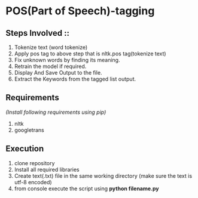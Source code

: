 # POS(Part of Speech)-tagging

## Steps Involved ::
1. Tokenize text (word tokenize)
2. Apply pos tag to above step that is nltk.pos tag(tokenize text)
3. Fix unknown words by finding its meaning.
4. Retrain the model if required.
5. Display And Save Output to the file.
6. Extract the Keywords from the tagged list output.

## Requirements 
_(Install following requirements using pip)_

1. nltk
2. googletrans


## Execution 
1. clone repository
3. Install all required libraries
3. Create text(.txt) file in the same working directory (make sure the text is utf-8 encoded)
2. from console execute the script using **python filename.py**
